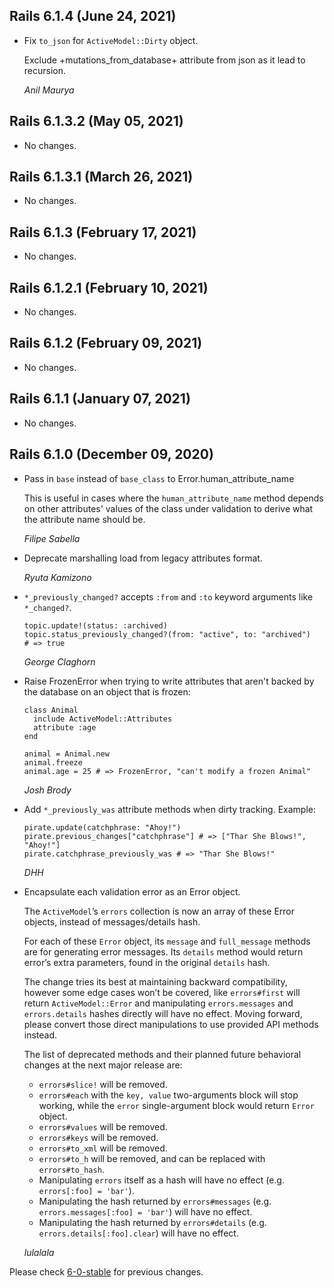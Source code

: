 ## Rails 6.1.4 (June 24, 2021)

- Fix `to_json` for `ActiveModel::Dirty` object.

  Exclude +mutations_from_database+ attribute from json as it lead to recursion.

  _Anil Maurya_

## Rails 6.1.3.2 (May 05, 2021)

- No changes.

## Rails 6.1.3.1 (March 26, 2021)

- No changes.

## Rails 6.1.3 (February 17, 2021)

- No changes.

## Rails 6.1.2.1 (February 10, 2021)

- No changes.

## Rails 6.1.2 (February 09, 2021)

- No changes.

## Rails 6.1.1 (January 07, 2021)

- No changes.

## Rails 6.1.0 (December 09, 2020)

- Pass in `base` instead of `base_class` to Error.human_attribute_name

  This is useful in cases where the `human_attribute_name` method depends
  on other attributes' values of the class under validation to derive what the
  attribute name should be.

  _Filipe Sabella_

- Deprecate marshalling load from legacy attributes format.

  _Ryuta Kamizono_

- `*_previously_changed?` accepts `:from` and `:to` keyword arguments like `*_changed?`.

      topic.update!(status: :archived)
      topic.status_previously_changed?(from: "active", to: "archived")
      # => true

  _George Claghorn_

- Raise FrozenError when trying to write attributes that aren't backed by the database on an object that is frozen:

      class Animal
        include ActiveModel::Attributes
        attribute :age
      end

      animal = Animal.new
      animal.freeze
      animal.age = 25 # => FrozenError, "can't modify a frozen Animal"

  _Josh Brody_

- Add `*_previously_was` attribute methods when dirty tracking. Example:

      pirate.update(catchphrase: "Ahoy!")
      pirate.previous_changes["catchphrase"] # => ["Thar She Blows!", "Ahoy!"]
      pirate.catchphrase_previously_was # => "Thar She Blows!"

  _DHH_

- Encapsulate each validation error as an Error object.

  The `ActiveModel`’s `errors` collection is now an array of these Error
  objects, instead of messages/details hash.

  For each of these `Error` object, its `message` and `full_message` methods
  are for generating error messages. Its `details` method would return error’s
  extra parameters, found in the original `details` hash.

  The change tries its best at maintaining backward compatibility, however
  some edge cases won’t be covered, like `errors#first` will return `ActiveModel::Error` and manipulating
  `errors.messages` and `errors.details` hashes directly will have no effect. Moving forward,
  please convert those direct manipulations to use provided API methods instead.

  The list of deprecated methods and their planned future behavioral changes at the next major release are:

  - `errors#slice!` will be removed.
  - `errors#each` with the `key, value` two-arguments block will stop working, while the `error` single-argument block would return `Error` object.
  - `errors#values` will be removed.
  - `errors#keys` will be removed.
  - `errors#to_xml` will be removed.
  - `errors#to_h` will be removed, and can be replaced with `errors#to_hash`.
  - Manipulating `errors` itself as a hash will have no effect (e.g. `errors[:foo] = 'bar'`).
  - Manipulating the hash returned by `errors#messages` (e.g. `errors.messages[:foo] = 'bar'`) will have no effect.
  - Manipulating the hash returned by `errors#details` (e.g. `errors.details[:foo].clear`) will have no effect.

  _lulalala_

Please check [6-0-stable](https://github.com/rails/rails/blob/6-0-stable/activemodel/CHANGELOG.md) for previous changes.
